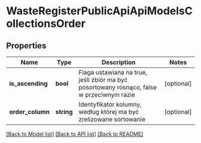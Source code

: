 # WasteRegisterPublicApiApiModelsCollectionsOrder

## Properties
Name | Type | Description | Notes
------------ | ------------- | ------------- | -------------
**is_ascending** | **bool** | Flaga ustawiana na true, jeśli zbiór ma być posortowany rosnąco, false w przeciwnym razie | [optional] 
**order_column** | **string** | Identyfikator kolumny, według której ma być zrelizowane sortowanie | [optional] 

[[Back to Model list]](../README.md#documentation-for-models) [[Back to API list]](../README.md#documentation-for-api-endpoints) [[Back to README]](../README.md)


